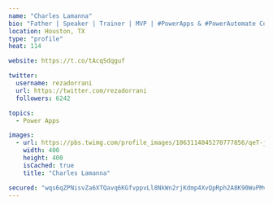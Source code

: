 ```yaml
---
name: "Charles Lamanna"
bio: "Father | Speaker | Trainer | MVP | #PowerApps & #PowerAutomate Community Super User | YouTuber Right-pointing triangle http://youtube.com/c/rezadorrani | Learn - Share - Clockwise rightwards and leftwards open circle arrows"
location: Houston, TX
type: "profile"
heat: 114

website: https://t.co/tAcqSdqguf

twitter:
  username: rezadorrani
  url: https://twitter.com/rezadorrani
  followers: 6242

topics:
  - Power Apps

images:
  - url: https://pbs.twimg.com/profile_images/1063114045270777856/qeT-jpWr_400x400.jpg
    width: 400
    height: 400
    isCached: true
    title: "Charles Lamanna"

secured: "wqs6qZPNisvZa6XTQavq6KGfvppvLl8NkWn2rjKdmp4XvQpRph2A8K90WuPMvjqx8e0o0P9mqfv66s6cBKZeOYaP+olveWMesSugqmxqyHx3LcBn9hs0cFw4fki/CBBrblTGKPzsCM0f7vTqyh+ZyGZYTjJ1mJsU6h+yP6I+urBHBt5xpLllk0jiCPEty/Pc76rblk0xNErjhtya1tHcyzA0O1OtNXZ1JUScUYGAymiBxRtWCY0ehboWY6cn01/SSwWr09NMeysW2LbAHz+hp4tw5aex/SLESG7DYDurMPpm9K/QKjp/ESxeLwQ5E5M7MKicJGKtNsp0pOwzG0tnemYXykxIJQAHpO0Cv7nsYPQ4uym2KndFdG8GGwUB4VbHzsV/cW7GnC3azo5Eq9veI/9HeLmJPNA5BRPa7M8sg5E=;rT6acdAZY97dLyJV+IMP0g=="
---
```


